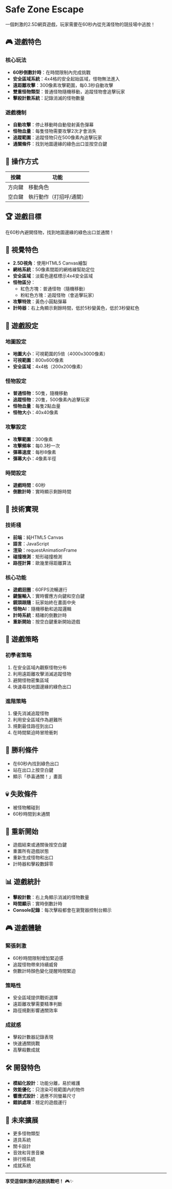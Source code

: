 # Safe Zone Escape

一個刺激的2.5D網頁遊戲，玩家需要在60秒內從充滿怪物的競技場中逃脫！

## 🎮 遊戲特色

### 核心玩法
- **60秒倒數計時**：在時間限制內完成挑戰
- **安全區域系統**：4x4格的安全起始區域，怪物無法進入
- **遠距離攻擊**：300像素攻擊範圍，每0.3秒自動攻擊
- **雙重怪物類型**：普通怪物隨機移動，追蹤怪物會追擊玩家
- **擊殺計數系統**：記錄消滅的怪物數量

### 遊戲機制
- **自動攻擊**：停止移動時自動發射黃色彈幕
- **怪物血量**：每隻怪物需要攻擊2次才會消失
- **追蹤範圍**：追蹤怪物只在500像素內追擊玩家
- **通關條件**：找到地圖邊緣的綠色出口並按空白鍵

## 🎯 操作方式

| 按鍵 | 功能 |
|------|------|
| 方向鍵 | 移動角色 |
| 空白鍵 | 執行動作（打招呼/通關） |

## 🏆 遊戲目標

在60秒內避開怪物，找到地圖邊緣的綠色出口並通關！

## 🎨 視覺特色

- **2.5D視角**：使用HTML5 Canvas繪製
- **網格系統**：50像素間距的網格線幫助定位
- **安全區域**：淡藍色邊框標示4x4安全區域
- **怪物區分**：
  - 紅色方塊：普通怪物（隨機移動）
  - 粉紅色方塊：追蹤怪物（會追擊玩家）
- **攻擊特效**：黃色小圓點彈幕
- **計時器**：右上角顯示剩餘時間，低於5秒變黃色，低於3秒變紅色

## 🎲 遊戲設定

### 地圖設定
- **地圖大小**：可視範圍的5倍（4000x3000像素）
- **可視範圍**：800x600像素
- **安全區域**：4x4格（200x200像素）

### 怪物設定
- **普通怪物**：50隻，隨機移動
- **追蹤怪物**：20隻，500像素內追擊玩家
- **怪物血量**：每隻2點血量
- **怪物大小**：40x40像素

### 攻擊設定
- **攻擊範圍**：300像素
- **攻擊頻率**：每0.3秒一次
- **彈幕速度**：每秒8像素
- **彈幕大小**：4像素半徑

### 時間設定
- **遊戲時間**：60秒
- **倒數計時**：實時顯示剩餘時間

## 🚀 技術實現

### 技術棧
- **前端**：純HTML5 Canvas
- **語言**：JavaScript
- **渲染**：requestAnimationFrame
- **碰撞檢測**：矩形碰撞檢測
- **路徑計算**：歐幾里得距離算法

### 核心功能
- **遊戲迴圈**：60FPS流暢運行
- **鍵盤輸入**：實時響應方向鍵和空白鍵
- **鏡頭跟隨**：玩家始終在畫面中央
- **怪物AI**：隨機移動和追蹤邏輯
- **計時系統**：精確的倒數計時
- **重新開始**：按空白鍵重新開始遊戲

## 🎯 遊戲策略

### 初學者策略
1. 在安全區域內觀察怪物分布
2. 利用遠距離攻擊消滅追蹤怪物
3. 避開怪物密集區域
4. 快速尋找地圖邊緣的綠色出口

### 進階策略
1. 優先消滅追蹤怪物
2. 利用安全區域作為避難所
3. 規劃最佳路徑到出口
4. 在時間緊迫時冒險衝刺

## 🏁 勝利條件

- 在60秒內找到綠色出口
- 站在出口上按空白鍵
- 顯示「恭喜通關！」畫面

## 💀 失敗條件

- 被怪物觸碰到
- 60秒時間到未通關

## 🔄 重新開始

- 遊戲結束或通關後按空白鍵
- 重置所有遊戲狀態
- 重新生成怪物和出口
- 計時器和擊殺數歸零

## 📊 遊戲統計

- **擊殺計數**：右上角顯示消滅的怪物數量
- **時間顯示**：實時倒數計時
- **Console記錄**：每次擊殺都會在瀏覽器控制台顯示

## 🎮 遊戲體驗

### 緊張刺激
- 60秒時間限制增加緊迫感
- 追蹤怪物帶來持續威脅
- 倒數計時顏色變化提醒時間緊迫

### 策略性
- 安全區域提供戰術選擇
- 遠距離攻擊需要精準判斷
- 路徑規劃影響通關效率

### 成就感
- 擊殺計數器記錄表現
- 快速通關挑戰
- 高擊殺數成就

## 🛠️ 開發特色

- **模組化設計**：功能分離，易於維護
- **效能優化**：只渲染可視範圍內的物件
- **響應式設計**：適應不同螢幕尺寸
- **錯誤處理**：穩定的遊戲運行

## 🎯 未來擴展

- 更多怪物類型
- 道具系統
- 關卡設計
- 音效和背景音樂
- 排行榜系統
- 成就系統

---

**享受這個刺激的逃脫挑戰吧！** 🎮✨ 